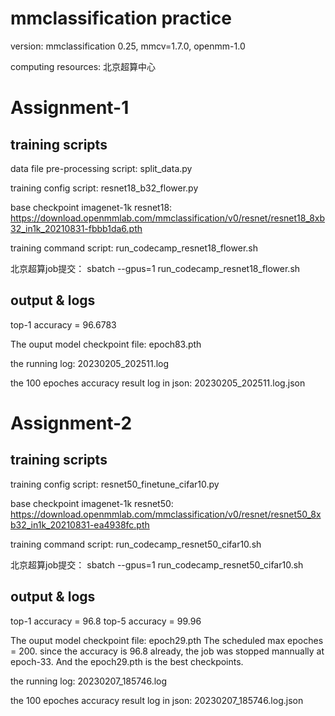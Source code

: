 # mmclassification practice

version: mmclassification 0.25, mmcv=1.7.0, openmm-1.0

computing resources: 北京超算中心


# Assignment-1
## training scripts
data file pre-processing script: split_data.py

training config script: resnet18_b32_flower.py

base checkpoint imagenet-1k resnet18: https://download.openmmlab.com/mmclassification/v0/resnet/resnet18_8xb32_in1k_20210831-fbbb1da6.pth

training command script: run_codecamp_resnet18_flower.sh

北京超算job提交： sbatch --gpus=1 run_codecamp_resnet18_flower.sh

## output & logs
top-1 accuracy = 96.6783

The ouput model checkpoint file: epoch83.pth

the running log: 20230205_202511.log

the 100 epoches accuracy result log in json: 20230205_202511.log.json


# Assignment-2
## training scripts
training config script: resnet50_finetune_cifar10.py

base checkpoint imagenet-1k resnet50: https://download.openmmlab.com/mmclassification/v0/resnet/resnet50_8xb32_in1k_20210831-ea4938fc.pth

training command script: run_codecamp_resnet50_cifar10.sh

北京超算job提交： sbatch --gpus=1 run_codecamp_resnet50_cifar10.sh

## output & logs
top-1 accuracy = 96.8
top-5 accuracy = 99.96

The ouput model checkpoint file: epoch29.pth
The scheduled max epoches = 200. since the accuracy is 96.8 already, the job was stopped mannually at epoch-33. And the epoch29.pth is the best checkpoints.

the running log: 20230207_185746.log

the 100 epoches accuracy result log in json: 20230207_185746.log.json
